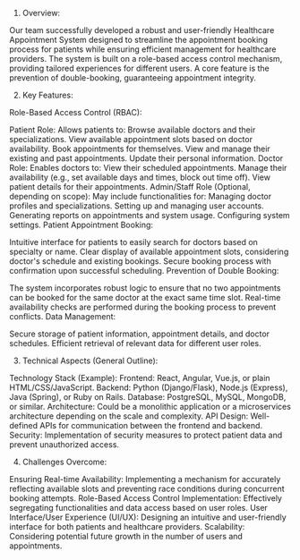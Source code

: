 

1. Overview:

Our team successfully developed a robust and user-friendly Healthcare Appointment System designed to streamline the appointment booking process for patients while ensuring efficient management for healthcare providers. The system is built on a role-based access control mechanism, providing tailored experiences for different users. A core feature is the prevention of double-booking, guaranteeing appointment integrity.

2. Key Features:

Role-Based Access Control (RBAC):

Patient Role: Allows patients to:
Browse available doctors and their specializations.
View available appointment slots based on doctor availability.
Book appointments for themselves.
View and manage their existing and past appointments.
Update their personal information.
Doctor Role: Enables doctors to:
View their scheduled appointments.
Manage their availability (e.g., set available days and times, block out time off).
View patient details for their appointments.
Admin/Staff Role (Optional, depending on scope): May include functionalities for:
Managing doctor profiles and specializations.
Setting up and managing user accounts.
Generating reports on appointments and system usage.
Configuring system settings.
Patient Appointment Booking:

Intuitive interface for patients to easily search for doctors based on specialty or name.
Clear display of available appointment slots, considering doctor's schedule and existing bookings.
Secure booking process with confirmation upon successful scheduling.
Prevention of Double Booking:

The system incorporates robust logic to ensure that no two appointments can be booked for the same doctor at the exact same time slot.
Real-time availability checks are performed during the booking process to prevent conflicts.
Data Management:

Secure storage of patient information, appointment details, and doctor schedules.
Efficient retrieval of relevant data for different user roles.

3. Technical Aspects (General Outline):

Technology Stack (Example):
Frontend: React, Angular, Vue.js, or plain HTML/CSS/JavaScript.
Backend: Python (Django/Flask), Node.js (Express), Java (Spring), or Ruby on Rails.
Database: PostgreSQL, MySQL, MongoDB, or similar.
Architecture: Could be a monolithic application or a microservices architecture depending on the scale and complexity.
API Design: Well-defined APIs for communication between the frontend and backend.
Security: Implementation of security measures to protect patient data and prevent unauthorized access.

4. Challenges Overcome:

Ensuring Real-time Availability: Implementing a mechanism for accurately reflecting available slots and preventing race conditions during concurrent booking attempts.
Role-Based Access Control Implementation: Effectively segregating functionalities and data access based on user roles.
User Interface/User Experience (UI/UX): Designing an intuitive and user-friendly interface for both patients and healthcare providers.
Scalability: Considering potential future growth in the number of users and appointments.
